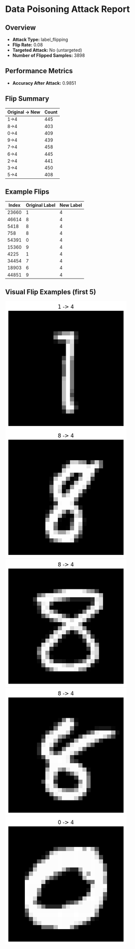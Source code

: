 # Data Poisoning Attack Report

## Overview

- **Attack Type:** label_flipping
- **Flip Rate:** 0.08
- **Targeted Attack:** No (untargeted)
- **Number of Flipped Samples:** 3898

## Performance Metrics

- **Accuracy After Attack:** 0.9851

## Flip Summary

| Original -> New | Count |
|-----------------|-------|
| 1->4 | 445 |
| 8->4 | 403 |
| 0->4 | 409 |
| 9->4 | 439 |
| 7->4 | 458 |
| 6->4 | 445 |
| 2->4 | 441 |
| 3->4 | 450 |
| 5->4 | 408 |

## Example Flips

| Index | Original Label | New Label |
|--------|----------------|-----------|
| 23660 | 1 | 4 |
| 46614 | 8 | 4 |
| 5418 | 8 | 4 |
| 758 | 8 | 4 |
| 54391 | 0 | 4 |
| 15360 | 9 | 4 |
| 4225 | 1 | 4 |
| 34454 | 7 | 4 |
| 18903 | 6 | 4 |
| 44851 | 9 | 4 |

## Visual Flip Examples (first 5)

![1->4](flipped_samples/sample_0_1_to_4.png)
![8->4](flipped_samples/sample_1_8_to_4.png)
![8->4](flipped_samples/sample_2_8_to_4.png)
![8->4](flipped_samples/sample_3_8_to_4.png)
![0->4](flipped_samples/sample_4_0_to_4.png)
